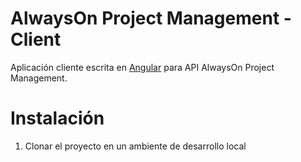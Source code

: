 # AlwaysOn Project Management - Client
Aplicación cliente escrita en [Angular](https://angular.io) para API AlwaysOn Project Management.

# Instalación
1. Clonar el proyecto en un ambiente de desarrollo local

